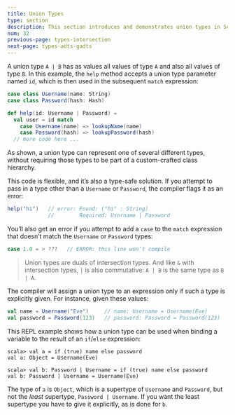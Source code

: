 ```yaml
---
title: Union Types
type: section
description: This section introduces and demonstrates union types in Scala 3.
num: 32
previous-page: types-intersection
next-page: types-adts-gadts
---
```



A union type `A | B` has as values all values of type `A` and also all values of type `B`. In this example, the `help` method accepts a union type parameter named `id`, which is then used in the subsequent `match` expression:

```scala
case class Username(name: String)
case class Password(hash: Hash)

def help(id: Username | Password) =
  val user = id match
    case Username(name) => lookupName(name)
    case Password(hash) => lookupPassword(hash)
  // more code here ...
```

As shown, a union type can represent one of several different types, without requiring those types to be part of a custom-crafted class hierarchy.

This code is flexible, and it’s also a type-safe solution. If you attempt to pass in a type other than a `Username` or `Password`, the compiler flags it as an error:

```scala
help("hi")   // error: Found: ("hi" : String)
             //        Required: Username | Password
```

You’ll also get an error if you attempt to add a `case` to the `match` expression that doesn’t match the `Username` or `Password` types:

```scala
case 1.0 = > ???   // ERROR: this line won’t compile
```

>Union types are duals of intersection types. And like `&` with intersection types, `|` is also commutative: `A | B` is the same type as `B | A`.

The compiler will assign a union type to an expression only if such a type is explicitly given. For instance, given these values:

```scala
val name = Username("Eve")     // name: Username = Username(Eve)
val password = Password(123)   // password: Password = Password(123)
```

This REPL example shows how a union type can be used when binding a variable to the result of an `if`/`else` expression:

````
scala> val a = if (true) name else password
val a: Object = Username(Eve)

scala> val b: Password | Username = if (true) name else password
val b: Password | Username = Username(Eve)
````

The type of `a` is `Object`, which is a supertype of `Username` and `Password`, but not the *least* supertype, `Password | Username`. If you want the least supertype you have to give it explicitly, as is done for `b`.



